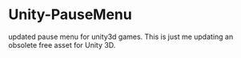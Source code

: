 Unity-PauseMenu
===============

updated pause menu for unity3d games.  This is just me updating an obsolete free asset for Unity 3D.   
